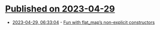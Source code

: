 # [Published on 2023-04-29](index.md)

* [2023-04-29, 06:33:04](https://lobste.rs/s/ts8hw5/fun_with_flat_map_s_non_explicit) - [Fun with flat_map’s non-explicit constructors](https://quuxplusone.github.io/blog/2023/04/28/flat-map-constructors/)
